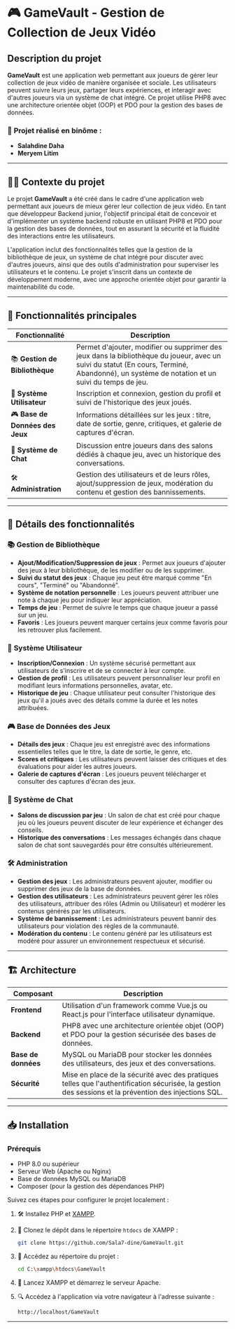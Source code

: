 # 🎮 **GameVault** - Gestion de Collection de Jeux Vidéo

## Description du projet

**GameVault** est une application web permettant aux joueurs de gérer leur collection de jeux vidéo de manière organisée et sociale. Les utilisateurs peuvent suivre leurs jeux, partager leurs expériences, et interagir avec d'autres joueurs via un système de chat intégré. Ce projet utilise PHP8 avec une architecture orientée objet (OOP) et PDO pour la gestion des bases de données.

### 👫 **Projet réalisé en binôme** :
- **Salahdine Daha**  
- **Meryem Litim**

---

## 🧑‍💻 **Contexte du projet**

Le projet **GameVault** a été créé dans le cadre d'une application web permettant aux joueurs de mieux gérer leur collection de jeux vidéo. En tant que développeur Backend junior, l'objectif principal était de concevoir et d'implémenter un système backend robuste en utilisant PHP8 et PDO pour la gestion des bases de données, tout en assurant la sécurité et la fluidité des interactions entre les utilisateurs.

L'application inclut des fonctionnalités telles que la gestion de la bibliothèque de jeux, un système de chat intégré pour discuter avec d'autres joueurs, ainsi que des outils d'administration pour superviser les utilisateurs et le contenu. Le projet s'inscrit dans un contexte de développement moderne, avec une approche orientée objet pour garantir la maintenabilité du code.

---

## 🚀 **Fonctionnalités principales**

| Fonctionnalité                          | Description |
|-----------------------------------------|-------------|
| 📚 **Gestion de Bibliothèque**         | Permet d'ajouter, modifier ou supprimer des jeux dans la bibliothèque du joueur, avec un suivi du statut (En cours, Terminé, Abandonné), un système de notation et un suivi du temps de jeu. |
| 👤 **Système Utilisateur**             | Inscription et connexion, gestion du profil et suivi de l'historique des jeux joués. |
| 🎮 **Base de Données des Jeux**        | Informations détaillées sur les jeux : titre, date de sortie, genre, critiques, et galerie de captures d'écran. |
| 💬 **Système de Chat**                 | Discussion entre joueurs dans des salons dédiés à chaque jeu, avec un historique des conversations. |
| 🛠️ **Administration**                  | Gestion des utilisateurs et de leurs rôles, ajout/suppression de jeux, modération du contenu et gestion des bannissements. |

---

## 📝 **Détails des fonctionnalités**

### 📚 **Gestion de Bibliothèque**
- **Ajout/Modification/Suppression de jeux** : Permet aux joueurs d'ajouter des jeux à leur bibliothèque, de les modifier ou de les supprimer.
- **Suivi du statut des jeux** : Chaque jeu peut être marqué comme "En cours", "Terminé" ou "Abandonné".
- **Système de notation personnelle** : Les joueurs peuvent attribuer une note à chaque jeu pour indiquer leur appréciation.
- **Temps de jeu** : Permet de suivre le temps que chaque joueur a passé sur un jeu.
- **Favoris** : Les joueurs peuvent marquer certains jeux comme favoris pour les retrouver plus facilement.

### 👤 **Système Utilisateur**
- **Inscription/Connexion** : Un système sécurisé permettant aux utilisateurs de s'inscrire et de se connecter à leur compte.
- **Gestion de profil** : Les utilisateurs peuvent personnaliser leur profil en modifiant leurs informations personnelles, avatar, etc.
- **Historique de jeu** : Chaque utilisateur peut consulter l'historique des jeux qu'il a joués avec des détails comme la durée et les notes attribuées.

### 🎮 **Base de Données des Jeux**
- **Détails des jeux** : Chaque jeu est enregistré avec des informations essentielles telles que le titre, la date de sortie, le genre, etc.
- **Scores et critiques** : Les utilisateurs peuvent laisser des critiques et des évaluations pour aider les autres joueurs.
- **Galerie de captures d'écran** : Les joueurs peuvent télécharger et consulter des captures d'écran des jeux.

### 💬 **Système de Chat**
- **Salons de discussion par jeu** : Un salon de chat est créé pour chaque jeu où les joueurs peuvent discuter de leur expérience et échanger des conseils.
- **Historique des conversations** : Les messages échangés dans chaque salon de chat sont sauvegardés pour être consultés ultérieurement.

### 🛠️ **Administration**
- **Gestion des jeux** : Les administrateurs peuvent ajouter, modifier ou supprimer des jeux de la base de données.
- **Gestion des utilisateurs** : Les administrateurs peuvent gérer les rôles des utilisateurs, attribuer des rôles (Admin ou Utilisateur) et modérer les contenus générés par les utilisateurs.
- **Système de bannissement** : Les administrateurs peuvent bannir des utilisateurs pour violation des règles de la communauté.
- **Modération du contenu** : Le contenu généré par les utilisateurs est modéré pour assurer un environnement respectueux et sécurisé.

---

## 🏗️ **Architecture**

| Composant            | Description |
|----------------------|-------------|
| **Frontend**         | Utilisation d'un framework comme Vue.js ou React.js pour l'interface utilisateur dynamique. |
| **Backend**          | PHP8 avec une architecture orientée objet (OOP) et PDO pour la gestion sécurisée des bases de données. |
| **Base de données**  | MySQL ou MariaDB pour stocker les données des utilisateurs, des jeux et des conversations. |
| **Sécurité**         | Mise en place de la sécurité avec des pratiques telles que l'authentification sécurisée, la gestion des sessions et la prévention des injections SQL. |

---

## 📥 **Installation**

### Prérequis
- PHP 8.0 ou supérieur
- Serveur Web (Apache ou Nginx)
- Base de données MySQL ou MariaDB
- Composer (pour la gestion des dépendances PHP)

Suivez ces étapes pour configurer le projet localement :

1. 🛠️ Installez PHP et [XAMPP](https://www.apachefriends.org/index.html).
2. 🔄 Clonez le dépôt dans le répertoire `htdocs` de XAMPP :
   ```bash
   git clone https://github.com/Sala7-dine/GameVault.git
   ```

3. 🔼 Accédez au répertoire du projet :
   ```bash
   cd C:\xampp\htdocs\GameVault
   ```

4. 🚀 Lancez XAMPP et démarrez le serveur Apache.

5. 🔍 Accédez à l'application via votre navigateur à l'adresse suivante :
   ```
   http://localhost/GameVault
   ```

---